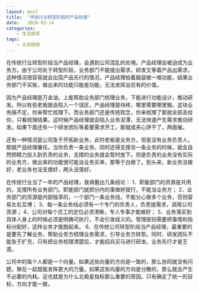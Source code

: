 ```yaml
---
layout: post
title:  "传统行业转型阶段的产品经理"
date:   2020-03-14
categories:
    - 生活感悟
tags:
    - 业务随想
---
```


在传统行业转型阶段当产品经理，会遇到公司混乱的处境。产品经理会被迫成为业务方。由于公司处于转型阶段，业务部门不能提出需求，研发又等着产品出需求，这种情况很容易就会出现产品先行的情况，产品经理拍着脑袋做一堆功能，结果业务部门不买账，做出来的功能只能是功能，无法发挥出应有的价值。

因为产品经理是万金油，上能帮助业务部门梳理业务，下能进行功能设计，推动研发。所以有些老板就会陷入一个误区，产品经理是块砖，哪里需要哪里搬。这块业务搞不定，你来帮忙梳理下。而业务部门还是传统观念，你来梳理了那就全部丢给你，只看梳理结果。这时候产品经理就会陷入业务泥潭，无法快速产生需求推动研发。如果下面还有一个研发团队等着要需求开工，那就成夹心饼干了，两面催。

还有一种情况是公司急于开拓新业务，此时老板是业务方，但是没有业务负责人，那就产品经理兼任。当你负责一条业务，同时还得支撑另一条业务的时候，就会自然把精力投入到负责的业务，支撑的业务就会暂时放下。但是负责的业务没有实际的业务方，做出来的功能很可能没业务买单，那等于白做了。到头来，新业务没做好，老业务也没支撑好，两头没落好。

在传统行业当了一年的产品经理，我琢磨出几条结论：
1、职能部门的资源是共用的，支撑所有业务部门。职能部门就把分内的事做好就行，不能当业务方；
2、业务部门的资源是内部独享的，一个部门一条业务线，不能分心做多个业务，否则容易左右互博；
3、每一条业务线必须有一个专门的负责人，负责提需求，调用公司资源；
4、公司对每个员工的定位必须清晰，专人专事才能做好；
5、业务落实到具体人身上的时候必须是明确可执行，不会引发歧义的。管理层则需要把事情和指标分配好，这样业务才能跑起来。
6、在传统公司转型阶段当产品经理，最重要的是要先了解业务，帮助业务方梳理业务需求，引导业务方转型。同时，研发团队不能急于扩充，只有把业务梳理清楚后，才能招兵买马进行研发。业务先行才是王道。

公司中的每个人都是一个向量。如果这些向量的方向是一致的，那么协同就没有问题，聚在一起就能发挥更大的力量。如果这些向量的方向是分散的，那么就会产生不必要的内耗。这也就是为什么北极星指标那么重要的原因。只有确定了统一的目标，方向才能一致。
